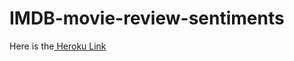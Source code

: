# IMDB-movie-review-sentiments
Here is the<a href="https://imdb-movie-review-sentiments.herokuapp.com/"> Heroku Link</a>
